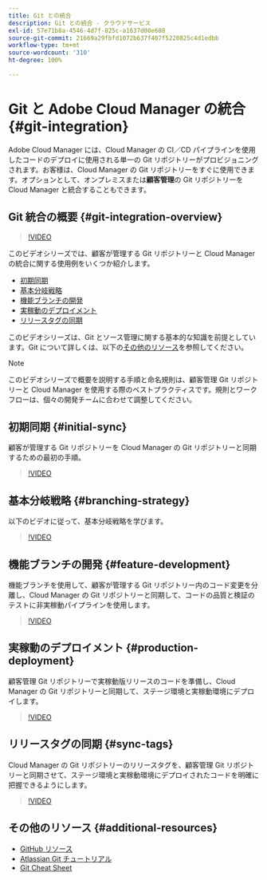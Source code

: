 ```yaml
---
title: Git との統合
description: Git との統合 - クラウドサービス
exl-id: 57e71b8a-4546-4d7f-825c-a1637d08e608
source-git-commit: 21669a29fbfd1072b637f407f5220825c4d1edbb
workflow-type: tm+mt
source-wordcount: '310'
ht-degree: 100%

---
```


# Git と Adobe Cloud Manager の統合 {#git-integration}

Adobe Cloud Manager には、Cloud Manager の CI／CD パイプラインを使用したコードのデプロイに使用される単一の Git リポジトリーがプロビジョニングされます。お客様は、Cloud Manager の Git リポジトリーをすぐに使用できます。オプションとして、オンプレミスまたは&#x200B;**顧客管理**&#x200B;の Git リポジトリーを Cloud Manager と統合することもできます。

## Git 統合の概要 {#git-integration-overview}

>[!VIDEO](https://video.tv.adobe.com/v/28710/)

このビデオシリーズでは、顧客が管理する Git リポジトリーと Cloud Manager の統合に関する使用例をいくつか紹介します。

* [初期同期](#initial-sync)
* [基本分岐戦略](#branching-strategy)
* [機能ブランチの開発](#feature-development)
* [実稼動のデプロイメント](#production-deployment)
* [リリースタグの同期](#sync-tags)

このビデオシリーズは、Git とソース管理に関する基本的な知識を前提としています。Git について詳しくは、以下の[その他のリソース](#additional-resources)を参照してください。

>[!NOTE]
>
>このビデオシリーズで概要を説明する手順と命名規則は、顧客管理 Git リポジトリーと Cloud Manager を使用する際のベストプラクティスです。規則とワークフローは、個々の開発チームに合わせて調整してください。

## 初期同期 {#initial-sync}

顧客が管理する Git リポジトリーを Cloud Manager の Git リポジトリーと同期するための最初の手順。

>[!VIDEO](https://video.tv.adobe.com/v/28711/?quality=12)

## 基本分岐戦略 {#branching-strategy}

以下のビデオに従って、基本分岐戦略を学びます。

>[!VIDEO](https://video.tv.adobe.com/v/28712/?quality=12)

## 機能ブランチの開発 {#feature-development}

機能ブランチを使用して、顧客が管理する Git リポジトリー内のコード変更を分離し、Cloud Manager の Git リポジトリーと同期して、コードの品質と検証のテストに非実稼動パイプラインを使用します。

>[!VIDEO](https://video.tv.adobe.com/v/28723/?quality=12)

## 実稼動のデプロイメント {#production-deployment}

顧客管理 Git リポジトリーで実稼動版リリースのコードを準備し、Cloud Manager の Git リポジトリーと同期して、ステージ環境と実稼動環境にデプロイします。

>[!VIDEO](https://video.tv.adobe.com/v/28724/?quality=12)

## リリースタグの同期 {#sync-tags}

Cloud Manager の Git リポジトリーのリリースタグを、顧客管理 Git リポジトリーと同期させて、ステージ環境と実稼動環境にデプロイされたコードを明確に把握できるようにします。

>[!VIDEO](https://video.tv.adobe.com/v/28725/?quality=12)

## その他のリソース {#additional-resources}

* [GitHub リソース](https://try.github.io)
* [Atlassian Git チュートリアル](https://www.atlassian.com/git/tutorials/what-is-version-control)
* [Git Cheat Sheet](https://education.github.com/git-cheat-sheet-education.pdf)
